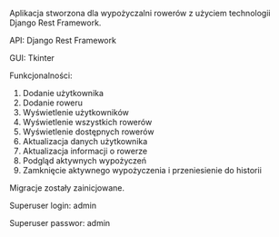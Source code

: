 Aplikacja stworzona dla wypożyczalni rowerów z użyciem technologii Django Rest Framework.

API: Django Rest Framework

GUI: Tkinter




Funkcjonalności: 

1. Dodanie użytkownika
2. Dodanie roweru
3. Wyświetlenie użytkowników
4. Wyświetlenie wszystkich rowerów
5. Wyświetlenie dostępnych rowerów
6. Aktualizacja danych użytkownika
7. Aktualizacja informacji o rowerze
8. Podgląd aktywnych wypożyczeń
9. Zamknięcie aktywnego wypożyczenia i przeniesienie do historii


Migracje zostały zainicjowane.

Superuser login: admin

Superuser passwor: admin
